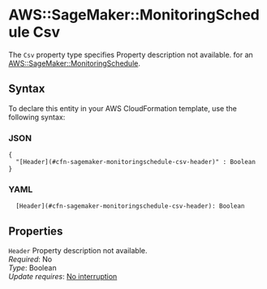 # AWS::SageMaker::MonitoringSchedule Csv<a name="aws-properties-sagemaker-monitoringschedule-csv"></a>

<a name="aws-properties-sagemaker-monitoringschedule-csv-description"></a>The `Csv` property type specifies Property description not available\. for an [AWS::SageMaker::MonitoringSchedule](aws-resource-sagemaker-monitoringschedule.md)\.

## Syntax<a name="aws-properties-sagemaker-monitoringschedule-csv-syntax"></a>

To declare this entity in your AWS CloudFormation template, use the following syntax:

### JSON<a name="aws-properties-sagemaker-monitoringschedule-csv-syntax.json"></a>

```
{
  "[Header](#cfn-sagemaker-monitoringschedule-csv-header)" : Boolean
}
```

### YAML<a name="aws-properties-sagemaker-monitoringschedule-csv-syntax.yaml"></a>

```
  [Header](#cfn-sagemaker-monitoringschedule-csv-header): Boolean
```

## Properties<a name="aws-properties-sagemaker-monitoringschedule-csv-properties"></a>

`Header` <a name="cfn-sagemaker-monitoringschedule-csv-header"></a>
Property description not available\.  
_Required_: No  
_Type_: Boolean  
_Update requires_: [No interruption](https://docs.aws.amazon.com/AWSCloudFormation/latest/UserGuide/using-cfn-updating-stacks-update-behaviors.html#update-no-interrupt)
